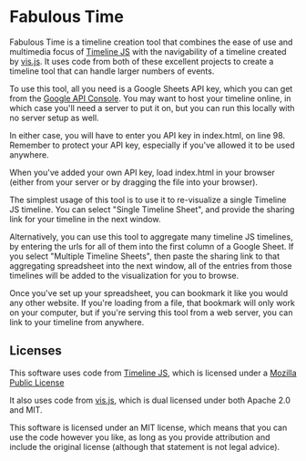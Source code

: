 Fabulous Time
=====

Fabulous Time is a timeline creation tool that combines the ease of use and
multimedia focus of [Timeline JS](https://timeline.knightlab.com/) with the
navigability of a timeline created by [vis.js](http://visjs.org/). It uses code
from both of these excellent projects to create a timeline tool that can handle
larger numbers of events.

To use this tool, all you need is a Google Sheets API key, which you can get
from the [Google API Console](https://console.developers.google.com/apis/dashboard).
You may want to host your timeline online, in which case you'll need a server
to put it on, but you can run this locally with no server setup as well.

In either case, you will have to enter you API key in index.html, on line 98.
Remember to protect your API key, especially if you've allowed it to be used
anywhere.

When you've added your own API key, load index.html in your browser (either from
your server or by dragging the file into your browser).

The simplest usage of this tool is to use it to re-visualize a single Timeline
JS timeline. You can select "Single Timeline Sheet", and provide the sharing link
for your timeline in the next window.

Alternatively, you can use this tool to aggregate many timeline JS timelines, by
entering the urls for all of them into the first column of a Google Sheet. If
you select "Multiple Timeline Sheets", then paste the sharing link to that
aggregating spreadsheet into the next window, all of the entries from those
timelines will be added to the visualization for you to browse.

Once you've set up your spreadsheet, you can bookmark it like you would any
other website. If you're loading from a file, that bookmark will only work on
your computer, but if you're serving this tool from a web server, you can link
to your timeline from anywhere.

Licenses
-----

This software uses code from [Timeline JS](https://timeline.knightlab.com/), which is licensed under a [Mozilla Public License](https://timeline.knightlab.com/docs/license.html)

It also uses code from [vis.js](http://visjs.org/), which is dual licensed under both Apache 2.0 and MIT.

This software is licensed under an MIT license, which means that you can use the code however you like, as long as you provide attribution and include the original license (although that statement is not legal advice).

